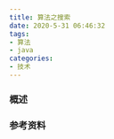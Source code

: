 ```yaml
---
title: 算法之搜索
date: 2020-5-31 06:46:32
tags:
- 算法
- java
categories:
- 技术
---
```


### 概述



<!-- more -->



### 参考资料

